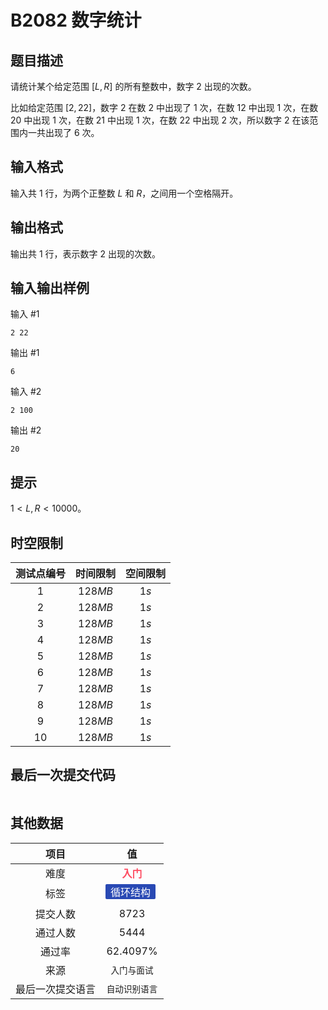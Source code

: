 # B2082 数字统计
## 题目描述

请统计某个给定范围 $[L,R]$ 的所有整数中，数字 $2$ 出现的次数。

比如给定范围 $[2,22]$，数字 $2$ 在数 $2$ 中出现了 $1$ 次，在数 $12$ 中出现 $1$ 次，在数 $20$ 中出现 $1$ 次，在数 $21$ 中出现 $1$ 次，在数 $22$ 中出现 $2$ 次，所以数字 $2$ 在该范围内一共出现了 $6$ 次。

## 输入格式

输入共 $1$ 行，为两个正整数 $L$ 和 $R$，之间用一个空格隔开。

## 输出格式

输出共 $1$ 行，表示数字 $2$ 出现的次数。

## 输入输出样例

输入 #1
```
2 22
```
输出 #1
```
6
```
输入 #2
```
2 100
```
输出 #2
```
20
```

## 提示

$1<L,R<10000$。

## 时空限制
|测试点编号|时间限制|空间限制|
|:---:|:---:|:---:|
|$1$|$128MB$|$1s$|
|$2$|$128MB$|$1s$|
|$3$|$128MB$|$1s$|
|$4$|$128MB$|$1s$|
|$5$|$128MB$|$1s$|
|$6$|$128MB$|$1s$|
|$7$|$128MB$|$1s$|
|$8$|$128MB$|$1s$|
|$9$|$128MB$|$1s$|
|$10$|$128MB$|$1s$|

## 最后一次提交代码

```

```

## 其他数据

|项目|值|
|:---:|:---:|
|难度|<span style="font-weight: bold; color: #fe4c61">入门</span>|
|标签|<span style="display: inline-block; margin-right: 5px; margin-bottom: 5px; border-radius: 2px; color: white; padding: 0px 8px; background-color: #2949b4; ">循环结构</span>|
|提交人数|$8723$|
|通过人数|$5444$|
|通过率|$62.4097\%$|
|来源|`入门与面试`|
|最后一次提交语言|`自动识别语言`|

